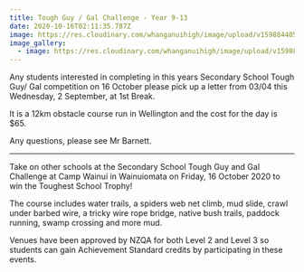 ```yaml
---
title: Tough Guy / Gal Challenge - Year 9-13
date: 2020-10-16T02:11:35.787Z
image: https://res.cloudinary.com/whanganuihigh/image/upload/v1598844054/Events/tough-guy-gal-wellington.jpg
image_gallery:
  - image: https://res.cloudinary.com/whanganuihigh/image/upload/v1598844072/Events/TTG-2015-WGTN-map-pdf.jpg
---
```

Any students interested in completing in this years Secondary School Tough Guy/ Gal competition on 16 October please pick up a letter from 03/04 this Wednesday, 2 September, at 1st Break. 

It is a 12km obstacle course run in Wellington and the cost for the day is $65. 

Any questions, please see Mr Barnett.

------------

Take on other schools at the Secondary School Tough Guy and Gal Challenge at Camp Wainui in Wainuiomata on Friday, 16 October 2020 to win the Toughest School Trophy!

The course includes water trails, a spiders web net climb, mud slide, crawl under barbed wire, a tricky wire rope bridge, native bush trails, paddock running, swamp crossing and more mud.

Venues have been approved by NZQA for both Level 2 and Level 3 so students can gain Achievement Standard credits by participating in these events.